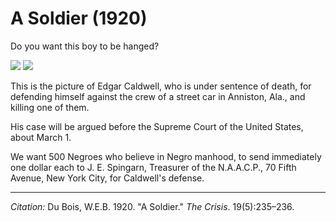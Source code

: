 <!--
title:   A Soldier
author:  Du Bois, W.E.B.
journal: The Crisis
year:    1920
volume:  19
issue:   5
pages:   235-236
-->
# A Soldier (1920)
Do you want this boy to be hanged?

![](../../../Images/03_02_jcg-2.jpg) 
![](../../../Images/caldwell.png) 

This is the picture of Edgar Caldwell, who is under sentence of death, for defending himself against the crew of a street car in Anniston, Ala., and killing one of them.

His case will be argued before the Supreme Court of the United States, about March 1.

We want 500 Negroes who believe in Negro manhood, to send immediately one dollar each to J. E. Spingarn, Treasurer of the N.A.A.C.P., 70 Fifth Avenue, New York City, for Caldwell's defense.

 ______________
*Citation:* Du Bois, W.E.B. 1920. "A Soldier." *The Crisis*. 19(5):235&ndash;236.
